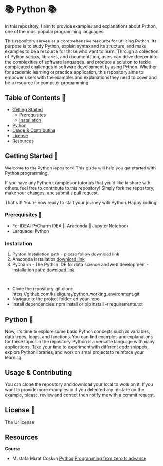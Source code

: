 # 📚 Python 📚

<p>In this repository, I aim to provide examples and explanations about Python, one of the most popular programming languages.</p>

<p>This repository serves as a comprehensive resource for utilizing Python. Its purpose is to study Python, explain syntax and its structure, and make examples to be a resource for those who want to learn.  Through a collection of Python scripts, libraries, and documentation, users can delve deeper into the complexities of software languages, and produce a solution to tackle complicated challenges in software development by using Python. Whether for academic learning or practical application, this repository aims to empower users with the examples and explanations they need to cover and be a resource for computer programming.</p>


## Table of Contents 📝
- [Getting Started](#getting-started)
  - [Prerequisites](##prerequisites)
  - [Installation](##installation)
- [Python](#pyhton-🐍)
- [Usage & Contributing](#usage--contributing)
- [License](#license)
- [Resources](#resources)

## Getting Started 🏁

<p>Welcome to the Python repository! This guide will help you get started with Python programming.</p>

<p>If you have any Python examples or tutorials that you'd like to share with others, feel free to contribute to this repository! Simply fork the
repository, make your changes, and submit a pull request.

That's it! You're now ready to start your journey with Python. Happy coding!</p>

### Prerequisites 🎒

- For IDEA: PyCharm IDEA || Anaconda || Jupyter Notebook
- Language: Python

### Installation 

<ol type="1">
  <li>Pyhton Installation path - please follow <a href="https://www.python.org/downloads/">download link</a></li>
  <li>Anaconda Installation <a href="https://docs.anaconda.com/free/anaconda/install/index.html">download link</a></li>
  <li>PyCharm - The Python IDE for data science and web development - installation path: <a href="https://www.jetbrains.com/pycharm/download/?section=mac">download link</a></li>
</ol>
<br>
<ul>
  <li>Clone the repository: git clone https://github.com/kaleliguray/python_working_environment.git</li>
  <li>Navigate to the project folder: cd your-repo</li>
  <li>Install dependencies: npm install or pip install -r requirements.txt</li>
</ul>

## Python 🐍

<p>Now, it's time to explore some basic Python concepts such as variables, data types, loops, and functions. You can find examples and explanations for
these topics in the repository. Python is a versatile language with many applications. Take your time to experiment with different code snippets, explore
Python libraries, and work on small projects to reinforce your learning.</p>



## Usage & Contributing

You can clone the repository and download your local to work on it. If you want to provide more examples or if you detected any mistake on the example,
please, review and correct then notify me with a commit request.

## License 🪪

The Unlicense

## Resources

<p><b>Course</b></p>
<ul>
    <li>Mustafa Murat Coşkun <a href="https://www.udemy.com/course/sifirdan-ileri-seviyeye-python/learn/lecture/13411502#overview">Python|Programming from zero to advance</li>
</ul>

